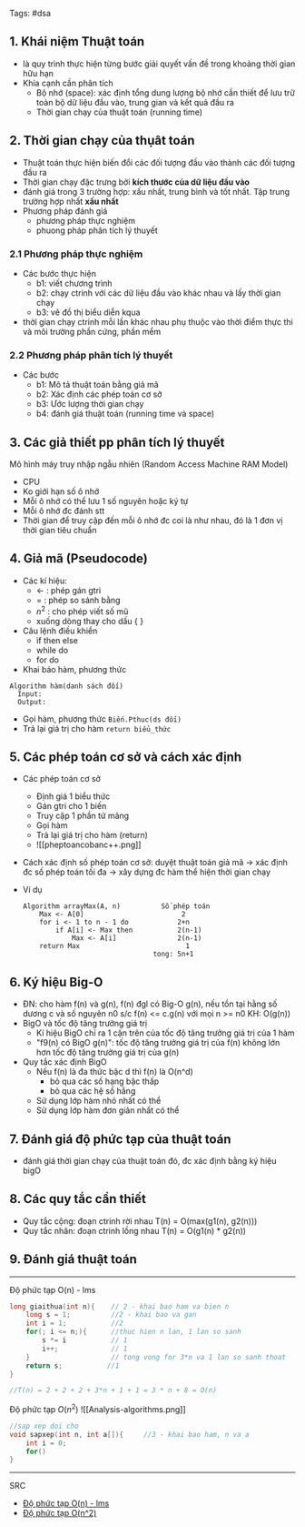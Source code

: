 Tags: #dsa 
## 1. Khái niệm Thuật toán
- là quy trình thực hiện từng bước giải quyết vấn đề trong khoảng thời gian hữu hạn
- Khía cạnh cần phân tích
  - Bộ nhớ (space): xác định tổng dung lượng bộ nhớ cần thiết để lưu trữ toàn bộ dữ liệu đầu vào, trung gian và kết quả đầu ra
  - Thời gian chạy của thuật toán (running time)
## 2. Thời gian chạy của thụât toán
- Thuật toán thực hiện biến đổi các đối tượng đầu vào thành các đối tượng đầu ra
- Thời gian chạy đặc trưng bởi **kích thước của dữ liệu đầu vào**
- đánh giá trong 3 trường hợp: xấu nhất, trung bình và tốt nhất. Tập trung trường hợp nhất **xấu nhất** 
- Phương pháp đánh giá
  - phương pháp thực nghiệm
  - phuong pháp phân tích lý thuyết
  
### 2.1 Phương pháp thực nghiệm
- Các bước thực hiện
  - b1: viết chương trình
  - b2: chạy ctrinh với các dữ liệu đầu vào khác nhau và lấy thời gian chạy 
  - b3: vẽ đồ thị biểu diễn kqua
- thời gian chạy ctrinh mỗi lần khác nhau phụ thuộc vào thời điểm thực thi và môi trường phần cứng, phần mềm

### 2.2 Phương pháp phân tích lý thuyết
- Các bước
  - b1: Mô tả thuật toán bằng giả mã
  - b2: Xác định các phép toán cơ sở
  - b3: Ước lượng thời gian chạy
  - b4: đánh giá thuật toán (running time và space)
  
## 3. Các giả thiết pp phân tích lý thuyết
Mô hình máy truy nhập ngẫu nhiên (Random Access Machine RAM Model)
- CPU
- Ko giới hạn số ô nhớ
- Mỗi ô nhớ có thể lưu 1 số nguyên hoặc ký tự
- Mỗi ô nhớ đc đánh stt
- Thời gian để truy cập đến mỗi ô nhớ đc coi là như nhau, đó là 1 đơn vị thời gian tiêu chuẩn

## 4. Giả mã (Pseudocode)
- Các kí hiệu:
  - <- : phép gán gtri
  - = : phép so sánh bằng
  - $n^2$ : cho phép viết số mũ
  - xuống dòng thay cho dấu { } 
- Câu lệnh điều khiển
  - ìf then else
  - while do
  - for do
- Khai báo hàm, phương thức
```
Algorithm hàm(danh sách đối)
  Input:
  Output:
```
- Gọi hàm, phương thức
`Biến.Pthuc(ds đối)`
- Trả lại giá trị cho hàm 
`return biểu_thức`

## 5. Các phép toán cơ sở và cách xác định
- Các phép toán cơ sở
  - Định giá 1 biểu thức
  - Gán gtri cho 1 biến
  - Truy cập 1 phần tử mảng
  - Gọi hàm
  - Trả lại giá trị cho hàm (return)
  - ![[pheptoancobanc++.png]]
  
- Cách xác định số phép toán cơ sở: duyệt thuật toán giả mã
  -> xác định đc số phép toán tối đa
  -> xây dựng đc hàm thể hiện thời gian chạy 

- Ví dụ
	```
	Algorithm arrayMax(A, n)          Số phép toán
		Max <- A[0]                        2
		for i <- 1 to n - 1 do            2+n
			if A[i] <- Max then           2(n-1)
				Max <- A[i]               2(n-1)  
		return Max                          1
		                            tong: 5n+1
	```

## 6. Ký hiệu Big-O
- ĐN: cho hàm f(n) và g(n), f(n) đgl có Big-O g(n), nếu tồn tại hằng số dương c và số nguyên n0 s/c f(n) <= c.g(n) với mọi n >= n0
KH: O(g(n))
- BigO và tốc độ tăng trưởng giá trị
  - Kí hiệu BigO chỉ ra 1 cận trên của tốc độ tăng trưởng giá trị của 1 hàm
  - "f9(n) có BigO g(n)": tốc độ tăng trưởng giá trị của f(n) không lớn hơn tốc độ tăng trưởng giá trị của g(n)
- Quy tắc xác định BigO
  - Nếu f(n) là đa thức bậc d thì f(n) là O(n^d)
    - bỏ qua các số hạng bậc thấp
    - bỏ qua các hệ số hằng
  - Sử dụng lớp hàm nhỏ nhất có thể
  - Sử dụng lớp hàm đơn giản nhất có thể
## 7. Đánh giá độ phức tạp của thuật toán
- đánh giá thời gian chạy của thuật toán đó, đc xác định bằng ký hiệu bigO

## 8. Các quy tắc cần thiết
- Quy tắc cộng: đoạn ctrinh rời nhau T(n) = O(max(g1(n), g2(n)))
- Quy tắc nhân: đoạn ctrinh lồng nhau T(n) = O(g1(n) * g2(n))

## 9. Đánh giá thuật toán

-------
Độ phức tạp O(n) - lms 
```cpp
long giaithua(int n){    // 2 - khai bao ham va bien n
	long s = 1;          //2 - khai bao va gan 
	int i = 1;           //2
	for(; i <= n;){      //thuc hien n lan, 1 lan so sanh 
		s *= i           // 1
		i++;             // 1
	}                    // tong vong for 3*n va 1 lan so sanh thoat                             vong lap => 3*n + 1
	return s;           //1
}

//T(n) = 2 + 2 + 2 + 3*n + 1 + 1 = 3 * n + 8 = O(n)
```

Độ phức tạp $O(n^2)$
![[Analysis-algorithms.png]]
```cpp
//sap xep doi cho
void sapxep(int n, int a[]){     //3 - khai bao ham, n va a
	int i = 0;
	for()
}
```

-----
SRC
- [Độ phức tạp O(n) - lms ](https://drive.google.com/file/d/1sDVrITgtOdYXqwDXq1menIbVevl95jFo/view?t=4)
- [Độ phức tạp O(n^2)](https://drive.google.com/file/d/17nWaNjV0xJ43YVGLDHaFexWEHmD7qOdm/view)







